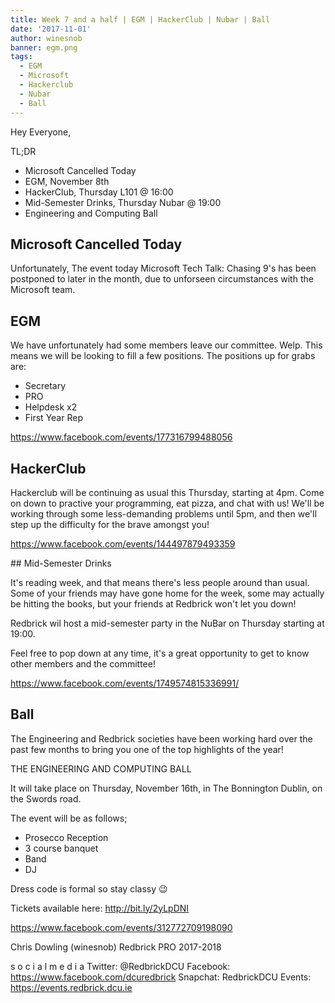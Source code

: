 ```yaml
---
title: Week 7 and a half | EGM | HackerClub | Nubar | Ball
date: '2017-11-01'
author: winesnob
banner: egm.png
tags:
  - EGM
  - Microsoft
  - Hackerclub
  - Nubar
  - Ball
---
```


Hey Everyone,

TL;DR
- Microsoft Cancelled Today
- EGM, November 8th
- HackerClub, Thursday L101 @ 16:00
- Mid-Semester Drinks, Thursday Nubar @ 19:00
- Engineering and Computing Ball

<!-- more -->

## Microsoft Cancelled Today

Unfortunately, The event today Microsoft Tech Talk: Chasing 9's has been postponed
to later in the month, due to unforseen circumstances with the Microsoft team.

## EGM

We have unfortunately had some members leave our committee. Welp.
This means we will be looking to fill a few positions.
The positions up for grabs are:
- Secretary
- PRO
- Helpdesk x2
- First Year Rep

https://www.facebook.com/events/177316799488056

## HackerClub

Hackerclub will be continuing as usual this Thursday, starting at 4pm.
Come on down to practive your programming, eat pizza, and chat with us!
We'll be working through some less-demanding problems until 5pm, and then we'll
step up the difficulty for the brave amongst you!

https://www.facebook.com/events/144497879493359

## Mid-Semester Drinks

It's reading week, and that means there's less people around than usual.
Some of your friends may have gone home for the week, some may actually be
hitting the books, but your friends at Redbrick won't let you down!

Redbrick wil host a mid-semester party in the NuBar on Thursday starting at 19:00.

Feel free to pop down at any time, it's a great opportunity to get to know other
members and the committee!

https://www.facebook.com/events/1749574815336991/

## Ball

The Engineering and Redbrick societies have been working hard over the past few
months to bring you one of the top highlights of the year!

THE ENGINEERING AND COMPUTING BALL

It will take place on Thursday, November 16th, in The Bonnington Dublin,
on the Swords road.

The event will be as follows;
- Prosecco Reception
- 3 course banquet
- Band
- DJ

Dress code is formal so stay classy 😉

Tickets available here:
http://bit.ly/2yLpDNI

https://www.facebook.com/events/312772709198090

Chris Dowling (winesnob)
Redbrick PRO 2017-2018

s o c i a l m e d i a
Twitter: @RedbrickDCU
Facebook: https://www.facebook.com/dcuredbrick
Snapchat: RedbrickDCU
Events: https://events.redbrick.dcu.ie
